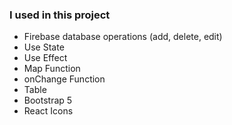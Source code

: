 ### I used in this project
* Firebase database operations (add, delete, edit)
* Use State
* Use Effect
* Map Function
* onChange Function
* Table
* Bootstrap 5
* React Icons
